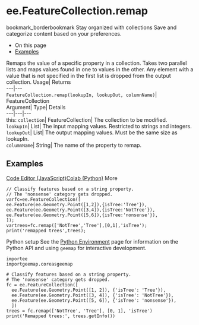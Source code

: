  
#  ee.FeatureCollection.remap 
bookmark_borderbookmark Stay organized with collections  Save and categorize content based on your preferences.
  * On this page
  * [Examples](https://developers.google.com/earth-engine/apidocs/ee-featurecollection-remap#examples)


Remaps the value of a specific property in a collection. Takes two parallel lists and maps values found in one to values in the other. Any element with a value that is not specified in the first list is dropped from the output collection. 
Usage| Returns  
---|---  
`FeatureCollection.remap(lookupIn, lookupOut, columnName)`| FeatureCollection  
Argument| Type| Details  
---|---|---  
this: `collection`| FeatureCollection| The collection to be modified.  
`lookupIn`| List| The input mapping values. Restricted to strings and integers.  
`lookupOut`| List| The output mapping values. Must be the same size as lookupIn.  
`columnName`| String| The name of the property to remap.  
## Examples
[Code Editor (JavaScript)](https://developers.google.com/earth-engine/apidocs/ee-featurecollection-remap#code-editor-javascript-sample)[Colab (Python)](https://developers.google.com/earth-engine/apidocs/ee-featurecollection-remap#colab-python-sample) More
```
// Classify features based on a string property.
// The 'nonsense' category gets dropped.
varfc=ee.FeatureCollection([
ee.Feature(ee.Geometry.Point([1,2]),{isTree:'Tree'}),
ee.Feature(ee.Geometry.Point([3,4]),{isTree:'NotTree'}),
ee.Feature(ee.Geometry.Point([5,6]),{isTree:'nonsense'}),
]);
vartrees=fc.remap(['NotTree','Tree'],[0,1],'isTree');
print('remapped trees',trees);
```
Python setup
See the [ Python Environment](https://developers.google.com/earth-engine/guides/python_install) page for information on the Python API and using `geemap` for interactive development.
```
importee
importgeemap.coreasgeemap
```
```
# Classify features based on a string property.
# The 'nonsense' category gets dropped.
fc = ee.FeatureCollection([
  ee.Feature(ee.Geometry.Point([1, 2]), {'isTree': 'Tree'}),
  ee.Feature(ee.Geometry.Point([3, 4]), {'isTree': 'NotTree'}),
  ee.Feature(ee.Geometry.Point([5, 6]), {'isTree': 'nonsense'}),
  ])
trees = fc.remap(['NotTree', 'Tree'], [0, 1], 'isTree')
print('Remapped trees:', trees.getInfo())
```

